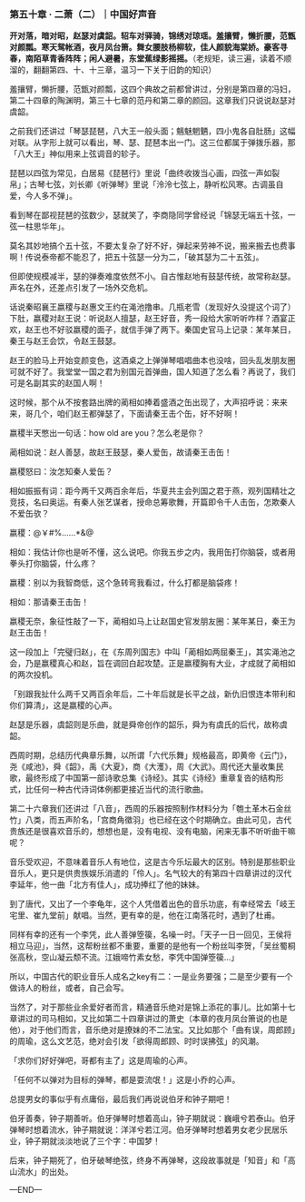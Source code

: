 ### 第五十章 · 二萧（二）｜中国好声音

**开对落，暗对昭，赵瑟对虞韶。轺车对驿骑，锦绣对琼瑶。羞攘臂，懒折腰，范甑对颜瓢。寒天鸳帐酒，夜月凤台箫。舞女腰肢杨柳软，佳人颜貌海棠娇。豪客寻春，南陌草青香阵阵；闲人避暑，东堂蕉绿影摇摇。**（老规矩，读三遍，读着不顺溜的，翻翻第四、十、十三章，温习一下关于旧韵的知识）


羞攘臂，懒折腰，范甑对颜瓢，这四个典故之前都曾讲过，分别是第四章的冯妇，第二十四章的陶渊明，第三十七章的范丹和第二章的颜回。这章我们只说说赵瑟对虞韶。


之前我们还讲过「琴瑟琵琶，八大王一般头面；魑魅魍魉，四小鬼各自肚肠」这幅对联。从字形上就可以看出，琴、瑟、琵琶本出一门。这三位都属于弹拨乐器，那「八大王」神似用来上弦调音的轸子。


琵琶以四弦为常见，白居易《琵琶行》里说「曲终收拨当心画，四弦一声如裂帛」；古琴七弦，刘长卿《听弹琴》里说「泠泠七弦上，静听松风寒。古调虽自爱，今人多不弹」。


看到琴在鄙视琵琶的弦数少，瑟就笑了，李商隐同学曾经说「锦瑟无端五十弦，一弦一柱思华年」。


莫名其妙地搞个五十弦，不要太复杂了好不好，弹起来劳神不说，搬来搬去也费事啊！传说泰帝都不能忍了，把五十弦瑟一分为二，「破其瑟为二十五弦」。


但即使规模减半，瑟的弹奏难度依然不小。自古惟赵地有鼓瑟传统，故常称赵瑟。声名在外，还差点引发了一场外交危机。


话说秦昭襄王嬴稷与赵惠文王约在渑池撸串。几瓶老雪（发现好久没提这个词了）下肚，嬴稷对赵王说：听说赵人擅瑟，赵王好音，秀一段给大家听听咋样？酒宴正欢，赵王也不好驳嬴稷的面子，就信手弹了两下。秦国史官马上记录：某年某日，秦王与赵王会饮，令赵王鼓瑟。


赵王的脸马上开始变颜变色，这酒桌之上弹弹琴唱唱曲本也没啥，回头乱发朋友圈可就不好了。我堂堂一国之君为别国元首弹曲，国人知道了怎么看？再说了，我们可是名副其实的赵国人啊！


这时候，那个从不按套路出牌的蔺相如捧着盛酒之缶出现了，大声招呼说：来来来，哥几个，咱们赵王都弹瑟了，下面请秦王击个缶，好不好啊！


嬴稷半天憋出一句话：how old are you？怎么老是你？


蔺相如说：赵人善瑟，故赵王鼓瑟，秦人爱缶，故请秦王击缶！


嬴稷怒曰：汝怎知秦人爱缶？


相如振振有词：距今两千又两百余年后，华夏共主会列国之君于燕，观列国精壮之竞技，名曰奥运。有秦人张艺谋者，授命总筹歌舞，开篇即令千人击缶，怎欺秦人不爱缶欤？


嬴稷：@￥#%……*&@


相如：我估计你也是听不懂，这么说吧。你我五步之内，我用缶打你脑袋，或者用拳头打你脑袋，什么疼？


嬴稷：别以为我智商低，这个急转弯我看过，什么打都是脑袋疼！


相如：那请秦王击缶！


嬴稷无奈，象征性敲了一下，蔺相如马上让赵国史官发朋友圈：某年某日，秦王为赵王击缶！


这一段加上「完璧归赵」，在《东周列国志》中叫「蔺相如两屈秦王」，其实渑池之会，乃是嬴稷真心和赵，旨在调回白起攻楚。正是嬴稷胸有大业，才成就了蔺相如的两次投机。


「别跟我扯什么两千又两百余年后，二十年后就是长平之战，新仇旧恨连本带利和你们算清」，这是嬴稷的心声。


赵瑟是乐器，虞韶则是乐曲，就是舜帝创作的韶乐，舜为有虞氏的后代，故称虞韶。


西周时期，总结历代典章乐舞，以所谓「六代乐舞」规格最高，即黄帝《云门》，尧《咸池》，舜《韶》，禹《大夏》，商《大濩》，周《大武》。周代还大量收集民歌，最终形成了中国第一部诗歌总集《诗经》。其实《诗经》重章复沓的结构形式，比任何一种古代诗词体例都更接近当代的流行歌曲。


第二十六章我们还讲过「八音」，西周的乐器按照制作材料分为「匏土革木石金丝竹」八类，而五声阶名，「宫商角徵羽」也已经在这个时期确立。由此可见，古代贵族还是很喜欢音乐的，想想也是，没有电视、没有电脑，闲来无事不听听曲干嘛呢？


音乐受欢迎，不意味着音乐人有地位，这是古今乐坛最大的区别。特别是那些职业音乐人，更只是供贵族娱乐消遣的「伶人」。名气较大的有第四十四章讲过的汉代李延年，他一曲「北方有佳人」，成功捧红了他的妹妹。


到了唐代，又出了一个李龟年，这个人凭借着出色的音乐功底，有幸经常去「岐王宅里、崔九堂前」献唱。当然，更有幸的是，他在江南落花时，遇到了杜甫。


同样有幸的还有一个李凭，此人善弹箜篌，名噪一时。「天子一日一回见，王侯将相立马迎」，当然，这帮粉丝都不重要，重要的是他有一个粉丝叫李贺，「吴丝蜀桐张高秋，空山凝云颓不流。江娥啼竹素女愁，李凭中国弹箜篌…」


所以，中国古代的职业音乐人成名之key有二：一是业务要强；二是至少要有一个做诗人的粉丝，或者，自己会写。


当然了，对于那些业余爱好者而言，精通音乐绝对是锦上添花的事儿。比如第十七章讲过的司马相如，又比如第二十四章讲过的萧史（本章的夜月凤台箫说的也是他），对于他们而言，音乐绝对是撩妹的不二法宝。又比如那个「曲有误，周郎顾」的周瑜，这么文艺范，绝对会引发「欲得周郎顾、时时误拂弦」的风潮。


「求你们好好弹吧，哥都有主了」这是周瑜的心声。

「任何不以弹对为目标的弹琴，都是耍流氓！」这是小乔的心声。


总提男女的事似乎有点庸俗，最后我们再说说伯牙和钟子期吧！


伯牙善奏，钟子期善听。伯牙弹琴时想着高山，钟子期就说：巍峨兮若泰山。伯牙弹琴时想着流水，钟子期就说：洋洋兮若江河。伯牙弹琴时想着男女老少民居乐业，钟子期就淡淡地说了三个字：中国梦！


后来，钟子期死了，伯牙破琴绝弦，终身不再弹琴，这段故事就是「知音」和「高山流水」的出处。

—END—
